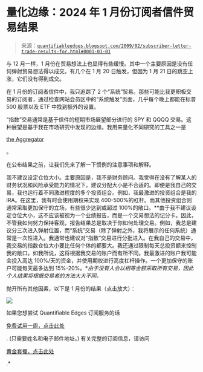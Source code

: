 <!--聚合器

类别：未分类

日期：2024-05-18 13:28:22

-->

# 量化边缘：2024 年 1 月份订阅者信件贸易结果

> 来源：[`quantifiableedges.blogspot.com/2009/02/subscriber-letter-trade-results-for.html#0001-01-01`](http://quantifiableedges.blogspot.com/2009/02/subscriber-letter-trade-results-for.html#0001-01-01)

与 12 月一样，1 月份在贸易想法上也显得有些缓慢。其中一个主要原因是没有任何弹射贸易想法得以成交。有几个在 1 月 20 日触发，但因为 1 月 21 日的跳空上涨，它们没有得到成交。

在 1 月份的订阅者信件中，我只追踪了 2 个“系统”贸易。那些可能比我更积极交易的订阅者，通过检查网站会员区中的“系统触发”页面，几乎每个晚上都能在标普 500 股票以及 ETF 中找到额外的设置。

“指数”交易通常是基于信件的短期市场展望部分进行的 SPY 和 QQQQ 交易。这种展望是基于我在市场研究中发现的边缘。我用来量化不同研究的工具之一是

[the Aggregator](http://quantifiableedges.blogspot.com/2008/07/quantifiable-edges-aggregator.html)

。

在公布结果之前，让我们先来了解一下惯例的注意事项和解释。

我不建议设定仓位大小。主要原因是，我不是财务顾问。我觉得在没有了解某人的财务状况和风险承受能力的情况下，建议分配大小是不合适的。即便是我自己的交易，我也运行着不同激进程度的多个投资组合。例如，我最激进的投资组合是我的 IRA。在这里，我有时会使用期权来实现 400-500%的杠杆。而其他投资组合则通常采取更加保守的立场，有些很少达到或超过 100%的敞口。**由于我不建议设定仓位大小，这不应该被视为一个业绩报告，而是一个交易想法的记分卡。因此，不管我如何努力保持客观，报告结果总是取决于你如何处理交易。例如，我总是建议分三次进入弹射位置，而“系统”交易（除了弹射之外，我将展示的任何系统）通常是一次性进入。我通常也建议对“指数”交易进行分批进入。在我自己的交易中，我交易的指数仓位大小要比任何个体的都要大。我还通过限制每天总投资额来控制我的敞口。如我所说，这将根据我交易的账户而有所不同。我最激进的账户我可能会投入高达 100%/天的资金，并使用期权进行高度杠杆操作。一个更加保守的账户可能每天最多达到 15%-20%。**由于没有人会以相等金额采取所有交易，因此个人结果将根据交易者的方法大大不同。*

抛开所有其他因素，以下是 1 月份的结果（点击放大）：

![](https://blogger.googleusercontent.com/img/b/R29vZ2xl/AVvXsEhoeLG5g1Ks5XtwELhS6FwBk-Q_PZoxYfYW_8gOhywY_Orhu1VxPXqO0eb_9wNqjbDPSdJPhs7Z0rzn8HTh2EnFNLZRJeoRG47YGB_oh5a-8jB6r8VARhecqPGTAp4QcSqlewdPqRH5OwM/s1600-h/2009-2-5+jan+results+png.PNG)

如果您想尝试 Quantifiable Edges 订阅服务的话

[免费试用一周，点击此处](http://www.quantifiableedges.com/members/register.php)

. (只需要姓名和电子邮件地址。) 有关完整的订阅信息，请访问

[黄金套餐，点击此处](http://www.quantifiableedges.com/gold.html)

.*
